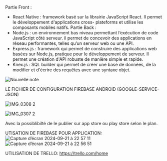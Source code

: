 Partie Front :
- React Native : framework  basé sur la librairie JavaScript React. Il permet le développement d'applications cross- plateforms et utilise les composants mobiles natifs.
 Partie Back :
- Node.js : un environnement bas niveau permettant l’exécution de code
 JavaScript côté serveur.  il permet de concevoir des applications en réseau performantes, telles qu’un serveur web ou une API.
- Express.js : framework qui permet de construire des applications web basées sur Node.js, pratique pour le développement de serveur. Il permet une création d'API robuste de manière simple et rapide.
- Knex.js : SQL builder qui permet de créer une base de données, de la modifier et d'écrire des requêtes avec une syntaxe objet.


![Nouvelle note](https://github.com/user-attachments/assets/b009ddc7-981d-41da-acc7-e3d2bd15ffb6)

LE FICHIER DE CONFIGURATION FIREBASE ANDROID (GOOGLE-SERVICE-JSON)



![IMG_0308 2](https://github.com/user-attachments/assets/aabd7de7-a5a3-4f83-9e0d-cfb1a4ff5073)




![IMG_0307 2](https://github.com/user-attachments/assets/d03b0ddd-e2ba-48d7-a17a-57c401577efd)








Avec la possiblibilté de le publier sur app store ou play store selon le plan.


UTISATION DE FIREBASE POUR APPLICATION:
![Capture d’écran 2024-09-21 à 22 57 11](https://github.com/user-attachments/assets/78c024d8-91c4-4766-bd51-2685a5636b90)
![Capture d’écran 2024-09-21 à 22 56 51](https://github.com/user-attachments/assets/ee18e63f-5e68-4b6e-bc02-b0423ddb17af)

UTILISATION DE TRELLO:
https://trello.com/home
